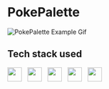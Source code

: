 # PokePalette

![PokePalette Example Gif](src/img/example.gif)

## Tech stack used
<img src="https://cdn.jsdelivr.net/gh/devicons/devicon@latest/icons/html5/html5-original-wordmark.svg" align="left" style="padding-right: 10px; width: 2rem !important"/>
<img src="https://cdn.jsdelivr.net/gh/devicons/devicon@latest/icons/css3/css3-original-wordmark.svg" align="left" style="padding-right: 10px; width: 2rem !important" />
<img src="https://cdn.jsdelivr.net/gh/devicons/devicon@latest/icons/less/less-plain-wordmark.svg" align="left" style="padding-right: 10px; width: 2rem !important" />
<img src="https://cdn.jsdelivr.net/gh/devicons/devicon@latest/icons/javascript/javascript-original.svg" align="left" style="padding-right: 10px; width: 2rem !important" />
<img src="https://cdn.jsdelivr.net/gh/devicons/devicon@latest/icons/react/react-original-wordmark.svg" align="left" style="padding-right: 10px; width: 2rem !important" />
